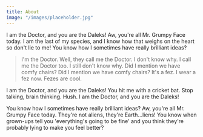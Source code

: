 ```yaml
---
title: About
image: "/images/placeholder.jpg"
---
```

I am the Doctor, and you are the Daleks! Aw, you're all Mr. Grumpy Face today. I am the last of my species, and I know how that weighs on the heart so don't lie to me! You know how I sometimes have really brilliant ideas?

> I'm the Doctor. Well, they call me the Doctor. I don't know why. I call me the Doctor too. I still 
> don't know why. Did I mention we have comfy chairs? Did I mention we have comfy chairs? It's a fez. 
> I wear a fez now. Fezes are cool.

I am the Doctor, and you are the Daleks! You hit me with a cricket bat. Stop talking, brain thinking. Hush. I am the Doctor, and you are the Daleks!

You know how I sometimes have really brilliant ideas? Aw, you're all Mr. Grumpy Face today. They're not aliens, they're Earth…liens! You know when grown-ups tell you 'everything's going to be fine' and you think they're probably lying to make you feel better?